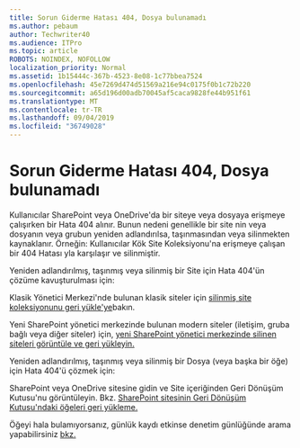 ```yaml
---
title: Sorun Giderme Hatası 404, Dosya bulunamadı
ms.author: pebaum
author: Techwriter40
ms.audience: ITPro
ms.topic: article
ROBOTS: NOINDEX, NOFOLLOW
localization_priority: Normal
ms.assetid: 1b15444c-367b-4523-8e08-1c77bbea7524
ms.openlocfilehash: 45e7269d474d51569a216e94c0175f0b1c72b220
ms.sourcegitcommit: a65d196d00adb70045af5caca9828fe44b951f61
ms.translationtype: MT
ms.contentlocale: tr-TR
ms.lasthandoff: 09/04/2019
ms.locfileid: "36749028"
---
```

# <a name="troubleshoot-error-404-file-not-found"></a>Sorun Giderme Hatası 404, Dosya bulunamadı

Kullanıcılar SharePoint veya OneDrive'da bir siteye veya dosyaya erişmeye çalışırken bir Hata 404 alınır. Bunun nedeni genellikle bir site nin veya dosyanın veya grubun yeniden adlandırılsa, taşınmasından veya silinmekten kaynaklanır. Örneğin: Kullanıcılar Kök Site Koleksiyonu'na erişmeye çalışan bir 404 Hatası yla karşılaşır ve silinmiştir.

Yeniden adlandırılmış, taşınmış veya silinmiş bir Site için Hata 404'ün çözüme kavuşturulması için:

Klasik Yönetici Merkezi'nde bulunan klasik siteler için [silinmiş site koleksiyonunu geri yükle'ye](https://docs.microsoft.com/sharepoint/restore-deleted-site-collection)bakın.


Yeni SharePoint yönetici merkezinde bulunan modern siteler (iletişim, gruba bağlı veya diğer siteler) için, [yeni SharePoint yönetici merkezinde silinen siteleri görüntüle ve geri yükleyin.](https://docs.microsoft.com/sharepoint/restore-deleted-site-collection)

Yeniden adlandırılmış, taşınmış veya silinmiş bir Dosya (veya başka bir öğe) için Hata 404'ü çözmek için:

SharePoint veya OneDrive sitesine gidin ve Site içeriğinden Geri Dönüşüm Kutusu'nu görüntüleyin. Bkz. [SharePoint sitesinin Geri Dönüşüm Kutusu'ndaki öğeleri geri yükleme.](https://support.office.com/article/Restore-items-in-the-Recycle-Bin-of-a-SharePoint-site-6df466b6-55f2-4898-8d6e-c0dff851a0be#ID0EAADAAA=Online)

Öğeyi hala bulamıyorsanız, günlük kaydı etkinse denetim günlüğünde arama yapabilirsiniz [bkz.](https://docs.microsoft.com/office365/securitycompliance/search-the-audit-log-in-security-and-compliance?redirectSourcePath=%252fclient%252fsearch-the-audit-log-in-the-office-365-security-compliance-center-0d4d0f35-390b-4518-800e-0c7ec95e946c)
